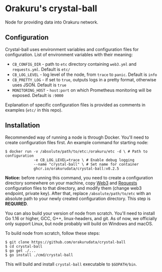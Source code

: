 # Orakuru's crystal-ball

Node for providing data into Orakuru network.

## Configuration

Crystal-ball uses environment variables and configuration files for configuration.
List of environment variables with their meaning:

* `CB_CONFIG_DIR` - path to `etc` directory containing `web3.yml` and `requests.yml`. Default is `etc/`
* `CB_LOG_LEVEL` - log level of the node, from `trace` to `panic`. Default is `info`
* `CB_PRETTY_LOG` - if set to `true`, outputs logs in a pretty format, otherwise uses JSON. Default is `true`
* `MONITORING_HOST` - `host:port` on which Prometheus monitoring will be exposed. Default is `:9000`

Explanation of specific configuration files is provided as comments in examples (`etc/` in this repo).

## Installation

Recommended way of running a node is through Docker. You'll need to create configuration files first. An example command for starting node:

```shell
$ docker run -v /absolute/path/to/etc:/orakuru/etc -d \ # Path to configuration
             -e CB_LOG_LEVEL=trace \ # Enable debug logging
             --name "crystal-ball" \ # Set name for container
             ghcr.io/orakurudata/crystal-ball:v0.2.5
```

**Notice:** before running this command, you need to create a configuration directory somewhere on your machine, copy [Web3](etc/web3.yml) and [Requests](etc/requests.yml) configuration files to that directory, and modify them (change web3 endpoint, private key). After that, replace `/absolute/path/to/etc` with an absolute path to your newly created configuration directory. 
This step is **REQUIRED**.

You can also build your version of node from scratch. You'll need to install Go 1.16 or higher, GCC, G++, linux-headers, and git.
As of now, we officially only support Linux, but node probably will build on Windows and macOS.

To build node from scratch, follow these steps:

```shell
$ git clone https://github.com/orakurudata/crystal-ball
$ cd crystal-ball
$ go get ./...
$ go install ./cmd/crystal-ball
```

This will build and install `crystal-ball` executable to `$GOPATH/bin`.